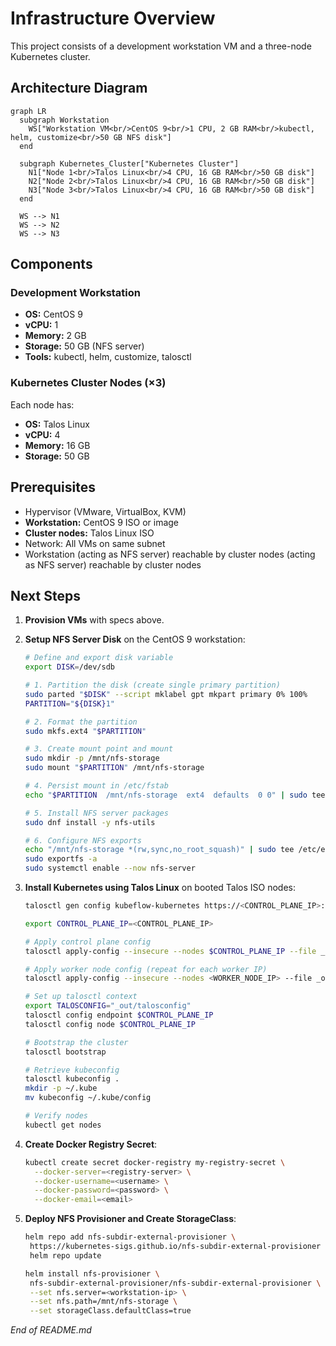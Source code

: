 # Infrastructure Overview

This project consists of a development workstation VM and a three-node Kubernetes cluster.

## Architecture Diagram

```mermaid
graph LR
  subgraph Workstation
    WS["Workstation VM<br/>CentOS 9<br/>1 CPU, 2 GB RAM<br/>kubectl, helm, customize<br/>50 GB NFS disk"]
  end

  subgraph Kubernetes_Cluster["Kubernetes Cluster"]
    N1["Node 1<br/>Talos Linux<br/>4 CPU, 16 GB RAM<br/>50 GB disk"]
    N2["Node 2<br/>Talos Linux<br/>4 CPU, 16 GB RAM<br/>50 GB disk"]
    N3["Node 3<br/>Talos Linux<br/>4 CPU, 16 GB RAM<br/>50 GB disk"]
  end

  WS --> N1
  WS --> N2
  WS --> N3
```

## Components

### Development Workstation

* **OS:** CentOS 9
* **vCPU:** 1
* **Memory:** 2 GB
* **Storage:** 50 GB (NFS server)
* **Tools:** kubectl, helm, customize, talosctl

### Kubernetes Cluster Nodes (×3)

Each node has:

* **OS:** Talos Linux
* **vCPU:** 4
* **Memory:** 16 GB
* **Storage:** 50 GB

## Prerequisites

* Hypervisor (VMware, VirtualBox, KVM)
* **Workstation:** CentOS 9 ISO or image
* **Cluster nodes:** Talos Linux ISO
* Network: All VMs on same subnet
* Workstation (acting as NFS server) reachable by cluster nodes (acting as NFS server) reachable by cluster nodes

## Next Steps

1. **Provision VMs** with specs above.

2. **Setup NFS Server Disk** on the CentOS 9 workstation:

   ```bash
   # Define and export disk variable
   export DISK=/dev/sdb

   # 1. Partition the disk (create single primary partition)
   sudo parted "$DISK" --script mklabel gpt mkpart primary 0% 100%
   PARTITION="${DISK}1"

   # 2. Format the partition
   sudo mkfs.ext4 "$PARTITION"

   # 3. Create mount point and mount
   sudo mkdir -p /mnt/nfs-storage
   sudo mount "$PARTITION" /mnt/nfs-storage

   # 4. Persist mount in /etc/fstab
   echo "$PARTITION  /mnt/nfs-storage  ext4  defaults  0 0" | sudo tee -a /etc/fstab

   # 5. Install NFS server packages
   sudo dnf install -y nfs-utils

   # 6. Configure NFS exports
   echo "/mnt/nfs-storage *(rw,sync,no_root_squash)" | sudo tee /etc/exports
   sudo exportfs -a
   sudo systemctl enable --now nfs-server
   ```

3. **Install Kubernetes using Talos Linux** on booted Talos ISO nodes:

   ```bash
   talosctl gen config kubeflow-kubernetes https://<CONTROL_PLANE_IP>:6443 --kubernetes-version 1.32.0 --output-dir _out
   
   export CONTROL_PLANE_IP=<CONTROL_PLANE_IP>

   # Apply control plane config
   talosctl apply-config --insecure --nodes $CONTROL_PLANE_IP --file _out/controlplane.yaml

   # Apply worker node config (repeat for each worker IP)
   talosctl apply-config --insecure --nodes <WORKER_NODE_IP> --file _out/worker.yaml

   # Set up talosctl context
   export TALOSCONFIG="_out/talosconfig"
   talosctl config endpoint $CONTROL_PLANE_IP
   talosctl config node $CONTROL_PLANE_IP

   # Bootstrap the cluster
   talosctl bootstrap

   # Retrieve kubeconfig
   talosctl kubeconfig .
   mkdir -p ~/.kube
   mv kubeconfig ~/.kube/config

   # Verify nodes
   kubectl get nodes
   ```

4. **Create Docker Registry Secret**:

   ```bash
   kubectl create secret docker-registry my-registry-secret \
     --docker-server=<registry-server> \
     --docker-username=<username> \
     --docker-password=<password> \
     --docker-email=<email>
   ```

5. **Deploy NFS Provisioner and Create StorageClass**:

   ```bash
   helm repo add nfs-subdir-external-provisioner \
    https://kubernetes-sigs.github.io/nfs-subdir-external-provisioner
    helm repo update

   helm install nfs-provisioner \
    nfs-subdir-external-provisioner/nfs-subdir-external-provisioner \
    --set nfs.server=<workstation-ip> \
    --set nfs.path=/mnt/nfs-storage \
    --set storageClass.defaultClass=true

   ```

*End of README.md*
